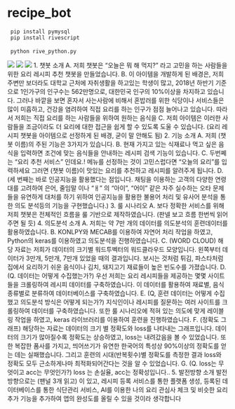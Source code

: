 # recipe_bot


<code> pip install pymysql</code></br>
<code> pip install rivescript </code></br>
<code> python rive_python.py</code>


<image src = "https://github.com/jinhalim/recipe_bot/blob/master/test_image.PNG">
<image src = "https://github.com/jinhalim/recipe_bot/blob/master/food_recipe%EA%B5%AC%ED%98%84.PNG">
  <image src = "https://github.com/jinhalim/recipe_bot/blob/master/big_category(%EC%9D%B4%ED%9B%84%20sub_id%EB%A5%BC%20recipe%20%EC%A0%91%EA%B7%BC%ED%95%98%EA%B2%8C%20%ED%95%A0%EA%B2%83).PNG">
1.	챗봇 소개
A.	저희 챗봇은 “오늘은 뭐 해 먹지?” 라고 고민을 하는 사람들을 위한 요리 레시피 추천 챗봇을 만들었습니다.
B.	이 아이템을 개발하게 된 배경은, 저희 주변만 보더라도 대학교 근처에 자취생활을 하고있는 학생이 많고, 2018년 하반기 기준으로 1인가구의 인구수는 562만명으로, 대한민국 인구의 10%이상을 차지하고 있습니다. 
그러나 바깥을 보면 혼자서 사는사람에 비해서 혼밥러를 위한 식당이나 서비스들은 많이 미흡하고, 건강을 염려하여 직접 요리를 하는 인구가 점점 늘어나고 있습니다.
따라서 저희는 직접 요리를 하는 사람들을 위하여 원하는 음식을 
C.	저희 아이템은 이러한 사람들을 조금이라도 더 요리에 대한 접근을 쉽게 할 수 있도록 도울 수 있습니다. (요리 레시피 챗봇을 아이템으로 선정하게 된 배경, 굳이 말 안해도 됨) 
2.	기능 소개
A.	저희 (챗봇 이름)의 주된 기능은 3가지가 있습니다. 
B.	현재 가지고 있는 식재료나 먹고 싶은 음식을 입력하면 조건에 맞는 음식들을 안내하는 레시피 검색 기능이 있습니다.
C.	두번쩨는 “요리 추천 서비스” 인데요.! 메뉴를 선정하는 것이 고민스럽다면 “오늘의 요리”를 입력하세요 그러면 (챗봇 이름)이 맛있는 요리를 추천하고 레시피를 알려주게 됩니다.
D.	(세 번째는 바로 인공지능을 활용했다는 점입니다. 채팅을 이용하는 고객의 다양한 연령대를 고려하여 은어, 줄임말 이나 “ㅐ” 의 “아이”, “어이” 같은 자주 실수하는 오타 문제들을 유연하게 대처를 하기 위하여 인공지능을 활용한 불용어 처리 및 유사어 분석을 통한 의도 분석등의 기능을 구현했습니다.)
3.	룰 시나리오
A.	보다 정확한 서비스를 위해 저희 챗봇은 전체적인 흐름을 룰 기반으로 제작하였습니다. (판넬 보고 흐름 한번씩 읽어주면 될 듯)
4.	의도분석 소개
A.	저희는 약 7만 개의 데이터를 의도분석의 훈련데이터를 활용하였습니다.
B.	KONLPY와 MECAB를 이용하여 자연어 처리 작업을 하였고, Python의 keras를 이용하였고 의도분석을 진행하였습니다.
C.	(WORD CLOUD) 해당 자료는 저희가 데이터의 크기별 워드투벡터의 워드클라우드 모양입니다. 왼쪽부터 데이터가 3만개, 5만개, 7만개 있었을 때의 결과입니다. 보시는 것처럼 튀김, 파스타처럼 집에서 요리하기 쉬운 음식이나 김치, 돼지고기 재료들이 높은 빈도수를 가졌습니다.
D.	(Q. 데이터는 어떻게 수집했는가?) 우선 저희는 요리 레시피들을 제공하는 몇몇 사이트들을 크롤링하여 레시피 데이터를 구축하였습니다. 이 데이터를 활용하여 재료별, 음식 종류별로 분류하여 데이터베이스를 구축하였습니다.
E.	(Q, 훈련 데이터는 어떻게 수집했고 의도분석 방식은 어떻게 되는가?) 지식인이나 레시피를 질문하는 여러 사이트를 크롤링하여 데이터를 구축하였습니다. 또한 룰 시나리오에 적혀 있는 의도에 맞게 레이블링 작업을 하였고, keras 라이브러리를 이용하여 훈련을 진행하였습니다.
F.	(정확도 그래프) 해당하는 자료는 데이터의 크기 별 정확도와 loss를 나타내는 그래프입니다. 데이터의 크기가 많아질수록 정확도는 상승하였고, loss는 내려갔음을 볼 수 있었습니다. 또한 복잡한 품사를 가지고, 띄어쓰기가 유연한 한국어의 특성상 90%이상의 정확도를 얻는 데는 실패했습니다.
그리고 훈련의 시대(반복횟수)별 정확도를 측정한 결과 loss와 정확도 모두 근소하게나마 최적화되어간다는 것을 알 수 있었습니다.
G.	(Q. loss는 무엇이고 acc는 무엇인가?) loss 는 손실율, acc는 정확성입니다..
5.	발전방향 소개
발전 방향으로는 (팬널 3개 읽고) 이 있고, 레시피 등록 서비스를 통한 플랫폼 생성, 등록된 데이터베이스를 통한 식단관리 서비스, AI를 이용한 나의 요리 관심사 체크 및 비슷한 요리 추가 기능을 추가하여 앱의 완성도를 올릴 수 있을 것이라 생각합니다
